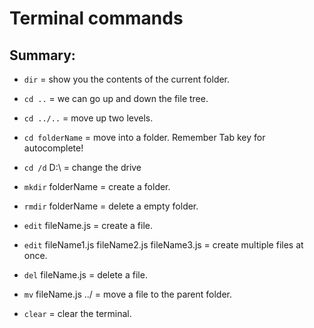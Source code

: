 # Terminal commands

## Summary:

- `dir` = show you the contents of the current folder.

- `cd ..` = we can go up and down the file tree.

- `cd ../..` = move up two levels.

- `cd folderName` = move into a folder. Remember Tab key for autocomplete!

- `cd /d` D:\ = change the drive

- `mkdir` folderName = create a folder.

- `rmdir` folderName = delete a empty folder.

- `edit` fileName.js = create a file.

- `edit` fileName1.js fileName2.js fileName3.js = create multiple files at once.

- `del` fileName.js = delete a file.

- `mv` fileName.js ../ = move a file to the parent folder.

- `clear` = clear the terminal.
